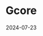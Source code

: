 ---  
layout: startup_page  
title: "Gcore"  
id: "gcore.com"  
permalink: "/gcoregcore.com07232024/"  
website: "http://www.gcore.com/"  
funding_round: "Series A"  
funding_amount: "$60M"  
investors: "Wargaming, Constructor Capital, Han River Partners"  
about: "Gcore is a global provider of edge AI, cloud, network, and security solutions. They offer a comprehensive suite of edge solutions with high automation, attractive TCO, and extremely low latency. Their global network of over 180 edge nodes across six continents powers AI training and inference applications."  
markets: "AI, Cloud Computing, Networking, Cybersecurity"  
hq: "Luxembourg, Luxembourg"  
founded_year: ""  
linkedin: "https://www.linkedin.com/company/g-core"  
twitter: ""  
instagram: ""  
facebook: ""  
crunchbase: "https://www.crunchbase.com/organization/g-core-labs"  
pitchbook: "https://pitchbook.com/profiles/company/180486-37"  

date_display: "23-Jul-2024"  
date: "2024-07-23"

# SEO Optimization  
meta_title: "Gcore - Series A Funding ($60M)"  
meta_description: "Gcore, Gcore is a global provider of edge AI, cloud, network, and security solutions. They offer a comprehensive suite of edge solutions with high automation..."  
meta_keywords: "Gcore, AI, Cloud Computing, Networking, Cybersecurity, Series A funding"  
canonical_url: "https://startup.projectstartups.com/gcoregcore.com07232024/"  
---